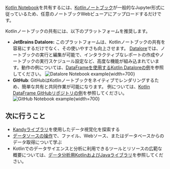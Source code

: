 [//]: # (title: Kotlin Notebook を共有する)

[Kotlin Notebook](kotlin-notebook-overview.md)を共有するには、[Kotlinノートブック](data-analysis-overview.md#notebooks)が一般的なJupyter形式に従っているため、任意のノートブックWebビューアにアップロードするだけです。

Kotlinノートブックの共有には、以下のプラットフォームを推奨します。

*   **JetBrains Datalore:** このプラットフォームは、Kotlinノートブックの共有を容易にするだけでなく、その使いやすさも向上させます。
    [Datalore](https://datalore.jetbrains.com/)では、ノートブックの実行と編集が可能で、インタラクティブなレポートの作成やノートブックの実行スケジュール設定など、高度な機能が組み込まれています。動作の例については、[DataFrameを使用するKotlin Dataloreの例](https://datalore.jetbrains.com/report/static/KQKedA4jDrKu63O53gEN0z/B5YeMMONSAR78FgKQ9yJyW)を参照してください。
    ![Datalore Notebook example](datalore-example.png){width=700}
*   **GitHub**: GitHubはKotlinノートブックをネイティブでレンダリングするため、簡単な共有と共同作業が可能になります。
    例については、[Kotlin DataFrame GitHubリポジトリの例](https://github.com/Kotlin/dataframe/blob/master/examples/notebooks/titanic/Titanic.ipynb)を参照してください。
    ![GitHub Notebook example](github-notebook.png){width=700}

## 次に行うこと

*   [Kandyライブラリ](data-analysis-visualization.md)を使用したデータ視覚化を探索する
*   [データソースの操作](data-analysis-work-with-data-sources.md)で、ファイル、Webソース、またはデータベースからのデータ取得について学ぶ
*   Kotlinでのデータサイエンスと分析に利用できるツールとリソースの広範な概要については、[データ分析用KotlinおよびJavaライブラリ](data-analysis-libraries.md)を参照してください。